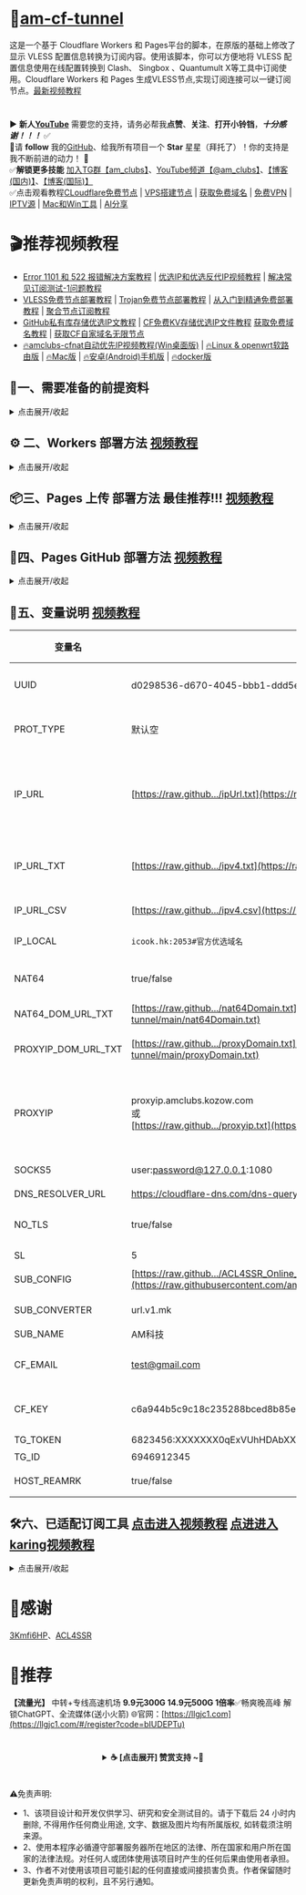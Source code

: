 # 🚀[am-cf-tunnel](https://github.com/amclubs/am-cf-tunnel)
这是一个基于 Cloudflare Workers 和 Pages平台的脚本，在原版的基础上修改了显示 VLESS 配置信息转换为订阅内容。使用该脚本，你可以方便地将 VLESS 配置信息使用在线配置转换到 Clash、 Singbox 、Quantumult X等工具中订阅使用。Cloudflare Workers 和 Pages 生成VLESS节点,实现订阅连接可以一键订阅节点。[最新视频教程](https://youtu.be/emEBm8Gw2wI)

#
▶️ **新人[YouTube](https://youtube.com/@am_clubs?sub_confirmation=1)** 需要您的支持，请务必帮我**点赞**、**关注**、**打开小铃铛**，***十分感谢！！！*** ✅
</br>🎁请 **follow** 我的[GitHub](https://github.com/amclubs)、给我所有项目一个 **Star** 星星（拜托了）！你的支持是我不断前进的动力！ 💖
</br>✅**解锁更多技能** [加入TG群【am_clubs】](https://t.me/am_clubs)、[YouTube频道【@am_clubs】](https://youtube.com/@am_clubs?sub_confirmation=1)、[【博客(国内)】](https://amclubss.com)、[【博客(国际)】](https://amclubs.blogspot.com) 
</br>✅点击观看教程[CLoudflare免费节点](https://www.youtube.com/playlist?list=PLGVQi7TjHKXbrY0Pk8gm3T7m8MZ-InquF) | [VPS搭建节点](https://www.youtube.com/playlist?list=PLGVQi7TjHKXaVlrHP9Du61CaEThYCQaiY) | [获取免费域名](https://www.youtube.com/playlist?list=PLGVQi7TjHKXZGODTvB8DEervrmHANQ1AR) | [免费VPN](https://www.youtube.com/playlist?list=PLGVQi7TjHKXY7V2JF-ShRSVwGANlZULdk) | [IPTV源](https://www.youtube.com/playlist?list=PLGVQi7TjHKXbkozDYVsDRJhbnNaEOC76w) | [Mac和Win工具](https://www.youtube.com/playlist?list=PLGVQi7TjHKXYBWu65yP8E08HxAu9LbCWm) | [AI分享](https://www.youtube.com/playlist?list=PLGVQi7TjHKXaodkM-mS-2Nwggwc5wRjqY)

# 🎬推荐视频教程
- [Error 1101 和 522 报错解决方案教程](https://youtu.be/4fcyJjstFdg) | [优选IP和优选反代IP视频教程](https://youtu.be/pKrlfRRB0gU) | [解决常见订阅测试-1问题教程](https://youtu.be/kYQxV1G-ePw)
- [VLESS免费节点部署教程](https://youtu.be/dPH63nITA0M) | [Trojan免费节点部署教程](https://youtu.be/uh27CVVi6HA) | [从入门到精通免费部署教程](https://youtu.be/ag12Rpc9KP4) | [聚合节点订阅教程](https://youtu.be/YBO2hf96150)
- [GitHub私有库存储优选IP文教程](https://youtu.be/vX3U3FuuTT8) | [CF免费KV存储优选IP文件教程](https://youtu.be/dzxezRV1v-o) [获取免费域名教程](https://www.youtube.com/playlist?list=PLGVQi7TjHKXZGODTvB8DEervrmHANQ1AR) | [获取CF自家域名无限节点](https://youtu.be/novrPiMsK70)
- [🔥amclubs-cfnat自动优先IP视频教程(Win桌面版)](https://youtu.be/-a6NJ6vPSu4) | [🔥Linux & openwrt软路由版](https://youtu.be/ZC6fxZwPaiM) | [🔥Mac版](https://youtu.be/gf6gncc2yEE) | [🔥安卓(Android)手机版](https://youtu.be/7yamDM38MFw) | [🔥docker版](https://youtu.be/gRnNwoeUQKU) 

## 📝一、需要准备的前提资料
<details>
<summary>点击展开/收起</summary>

### 1、注册免费**cloudflare**帐号(邮箱就可以免费注册)
- 注册地址：https://cloudflare.com <a href="https://youtu.be/ITeuSbHVQ2E">[点击观看视频教程]</a>

### 2、注册**免费域名** [点击观看所有免费域名视频教程](https://www.youtube.com/playlist?list=PLGVQi7TjHKXZGODTvB8DEervrmHANQ1AR)

### 3、**订阅工具** [点击观看使用视频教程](https://youtu.be/xGOL57cmvaw)
👉 [点击加入TG群 数字套利｜交流群](https://t.me/AM_CLUBS)发送关键字 **工具** 获取下载

### 4、Cloudflare标准 **端口** 知识  [点击观看优选IP视频教程](https://youtu.be/pKrlfRRB0gU)
- 80系端口(HTTP)：80，8080，8880，2052，2082，2086，2095
- 443系端口(HTTPS)：443，2053，2083，2087，2096，8443
- [IP落地测试工具地址](https://ip.sb/) 

</details>

## ⚙️ 二、Workers 部署方法 [视频教程](https://www.youtube.com/watch?v=wgeM9XvZ5RA&t=195s)
<details>
<summary>点击展开/收起</summary>

1. 部署 Cloudflare Worker：
   - 在 Cloudflare Worker 控制台中创建一个新的 Worker。
   - 将 [_worker.js](https://github.com/amclubs/am-cf-tunnel/blob/main/_worker.js) 的内容粘贴到 Worker 编辑器中。
2. 给 workers绑定 自定义域： [免费域名申请教程](https://www.youtube.com/playlist?list=PLGVQi7TjHKXZGODTvB8DEervrmHANQ1AR)
   - 在 workers控制台的 `设置` 选项卡 -> 点击 `域和路由` -> 右方点击 -> `添加` -> 选择 `自定义域`。
   - 填入你已转入 CloudFlare 域名 (amclubss.com) 解析服务的次级域名，例如:`vless.amclubss.com`后 点击 `添加域`，等待证书生效即可。
3. 给UUID设置KV存储桶(可选项，推荐设置)： 
   - 在 CloudFlare主页的左边菜单的 ` 存储和数据库` 选项卡 -> 展开选择点击 `KV` -> 右方点击 -> `创建` -> 填入 `命名空间名称`(此名称自己命名) 后 -> 点击 `添加`。(此步已有可忽略)
   - 在 workers控制台的 `设置` 选项卡 -> 点击 `绑定` -> 右方点击 -> `添加` -> 选择 `KV 命名空间` -> 变量名称 填入 `amclubs`(此名称固定不能变) -> KV 命名空间 选择 在上面创建的 `命名空间名称`后 -> 右下方点击 `部署`。
4. 访问订阅内容：
   - 访问 `https://[YOUR-WORKERS-URL]/[UUID]` 即可获取订阅内容（默认UUID是：d0298536-d670-4045-bbb1-ddd5ea68683e）。
   - 例如 `https://vless.amclubss.com/d0298536-d670-4045-bbb1-ddd5ea68683e?sub` 就是你的通用自适应订阅地址(Quantumult X、Clash、singbox、小火箭、v2rayN、v2rayU、surge、PassWall、SSR+、Karing等)。
   - 例如 `https://vless.amclubss.com/d0298536-d670-4045-bbb1-ddd5ea68683e?base64` Base64订阅格式，适用PassWall,SSR+等。
   - 例如 `https://vless.amclubss.com/d0298536-d670-4045-bbb1-ddd5ea68683e?clash` Clash订阅格式，适用OpenClash等。
   - 例如 `https://vless.amclubss.com/d0298536-d670-4045-bbb1-ddd5ea68683e?singbox` singbox订阅格式，适用singbox等。
   - 例如 `https://vless.amclubss.com/d0298536-d670-4045-bbb1-ddd5ea68683e?sub&IP_URL=https://raw.githubusercontent.com/amclubs/am-cf-tunnel/main/ipUrl.txt` 自动义变量等参数。
5. 修改默认UUID变量，使用KV存储桶(可选项，推荐修改，防止别人用你节点)： 
   - 访问 `https://vless.amclubss.com/d0298536-d670-4045-bbb1-ddd5ea68683e/ui` 即可进入修改UUID页面 
   - 在UUID页面UUID项 -> 填入 `新的UUID` 后,[在线获取UUID](https://1024tools.com/uuid) -> 点击 `Save`。
   - 保存成功后，原UUID已作废不能访问，用新UUID访问  `https://vless.amclubss.com/新的UUID` 即可获取订阅内容。
   
</details>

## 📦三、Pages 上传 部署方法 **最佳推荐!!!** [视频教程](https://www.youtube.com/watch?v=wgeM9XvZ5RA&t=1203s)
 <details>
<summary>点击展开/收起</summary>
    
1. 部署 Cloudflare Pages：
   - 下载 [_worker.js.zip](https://raw.githubusercontent.com/amclubs/am-cf-tunnel/main/_worker.js.zip) 文件，并点上 Star !!!
   - 在 Cloudflare Pages 控制台中选择 `上传资产`后，为你的项目取名后点击 `创建项目`，然后上传你下载好的 [_worker.js.zip](https://raw.githubusercontent.com/amclubs/am-cf-tunnel/main/_worker.js.zip) 文件后点击 `部署站点`。
2. 给 Pages绑定 CNAME自定义域：[无域名绑定Cloudflare部署视频教程]->[免费域名教程1](https://youtu.be/wHJ6TJiCF0s) [免费域名教程2](https://youtu.be/yEF1YoLVmig)  [免费域名教程3](https://www.youtube.com/watch?v=XS0EgqckUKo&t=320s)
   - 在 Pages控制台的 `自定义域`选项卡，下方点击 `设置自定义域`。
   - 填入你的自定义次级域名，注意不要使用你的根域名，例如：
     您分配到的域名是 `amclubss.com`，则添加自定义域填入 `vless.amclubss.com`即可，点击 `激活域`即可。    
3. 给UUID设置KV存储桶(可选项，推荐设置)： 
   - 在 CloudFlare主页的左边菜单的 ` 存储和数据库` 选项卡 -> 展开选择点击 `KV` -> 右方点击 -> `创建` -> 填入 `命名空间名称`(此名称自己命名) 后 -> 点击 `添加`。(此步已有可忽略)
   - 在 workers控制台的 `设置` 选项卡 -> 点击 `绑定` -> 右方点击 -> `添加` -> 选择 `KV 命名空间` -> 变量名称 填入 `amclubs`(此名称固定不能变) -> KV 命名空间 选择 在上面创建的 `命名空间名称`后 -> 右下方点击 `部署`。
   - 在 `设置` 选项卡，在右上角点击 `创建部署` 后，重新上传 [_worker.js.zip](https://raw.githubusercontent.com/amclubs/am-cf-tunnel/main/_worker.js.zip) 文件后点击 `保存并部署` 即可。
4. 访问订阅内容：
   - 访问 `https://[YOUR-WORKERS-URL]/[UUID]` 即可获取订阅内容（默认UUID是：d0298536-d670-4045-bbb1-ddd5ea68683e）。
   - 例如 `https://vless.amclubss.com/d0298536-d670-4045-bbb1-ddd5ea68683e?sub` 就是你的通用自适应订阅地址(Quantumult X、Clash、singbox、小火箭、v2rayN、v2rayU、surge、PassWall、SSR+、Karing等)。
   - 例如 `https://vless.amclubss.com/d0298536-d670-4045-bbb1-ddd5ea68683e?base64` Base64订阅格式，适用PassWall,SSR+等。
   - 例如 `https://vless.amclubss.com/d0298536-d670-4045-bbb1-ddd5ea68683e?clash` Clash订阅格式，适用OpenClash等。
   - 例如 `https://vless.amclubss.com/d0298536-d670-4045-bbb1-ddd5ea68683e?singbox` singbox订阅格式，适用singbox等。
   - 例如 `https://vless.amclubss.com/d0298536-d670-4045-bbb1-ddd5ea68683e?sub&IP_URL=https://raw.githubusercontent.com/amclubs/am-cf-tunnel/main/ipUrl.txt` 自动义变量等参数。
5. 修改默认UUID变量，使用KV存储桶(可选项，推荐修改，防止别人用你节点)： 
   - 访问 `https://vless.amclubss.com/d0298536-d670-4045-bbb1-ddd5ea68683e/ui` 即可进入修改UUID页面 
   - 在UUID页面UUID项 -> 填入 `新的UUID` 后,[在线获取UUID](https://1024tools.com/uuid) -> 点击 `Save`。
   - 保存成功后，原UUID已作废不能访问，用新UUID访问  `https://vless.amclubss.com/新的UUID` 即可获取订阅内容。

</details>

## 🧰四、Pages GitHub 部署方法 [视频教程](https://www.youtube.com/watch?v=dPH63nITA0M&t=654s)
<details>
<summary>点击展开/收起</summary>
   
1. 部署 Cloudflare Pages：
   - 在 Github 上先 Fork 本项目，并点上 Star !!!
   - 在 Cloudflare Pages 控制台中选择 `连接到 Git`后，选中 `am-cf-tunnel`项目后点击 `开始设置`。
   - 在 `设置构建和部署`页面下方，后点击 `保存并部署`即可。
2. 给 Pages绑定 CNAME自定义域：[无域名绑定Cloudflare部署视频教程]->[免费域名教程1](https://youtu.be/wHJ6TJiCF0s) [免费域名教程2](https://youtu.be/yEF1YoLVmig)  [免费域名教程3](https://www.youtube.com/watch?v=XS0EgqckUKo&t=320s)
   - 在 Pages控制台的 `自定义域`选项卡，下方点击 `设置自定义域`。
   - 填入你的自定义次级域名，注意不要使用你的根域名，例如：
     您分配到的域名是 `amclubss.com`，则添加自定义域填入 `vless.amclubss.com`即可，点击 `激活域`即可。    
3. 给UUID设置KV存储桶(可选项，推荐设置)： 
   - 在 CloudFlare主页的左边菜单的 ` 存储和数据库` 选项卡 -> 展开选择点击 `KV` -> 右方点击 -> `创建` -> 填入 `命名空间名称`(此名称自己命名) 后 -> 点击 `添加`。(此步已有可忽略)
   - 在 workers控制台的 `设置` 选项卡 -> 点击 `绑定` -> 右方点击 -> `添加` -> 选择 `KV 命名空间` -> 变量名称 填入 `amclubs`(此名称固定不能变) -> KV 命名空间 选择 在上面创建的 `命名空间名称`后 -> 右下方点击 `部署`。
   - 在 `设置` 选项卡，在右上角点击 `创建部署` 后，重新选择 `部署` 即可。
4. 访问订阅内容：
   - 访问 `https://[YOUR-WORKERS-URL]/[UUID]` 即可获取订阅内容（默认UUID是：d0298536-d670-4045-bbb1-ddd5ea68683e）。
   - 例如 `https://vless.amclubss.com/d0298536-d670-4045-bbb1-ddd5ea68683e?sub` 就是你的通用自适应订阅地址(Quantumult X、Clash、singbox、小火箭、v2rayN、v2rayU、surge、PassWall、SSR+、Karing等)。
   - 例如 `https://vless.amclubss.com/d0298536-d670-4045-bbb1-ddd5ea68683e?base64` Base64订阅格式，适用PassWall,SSR+等。
   - 例如 `https://vless.amclubss.com/d0298536-d670-4045-bbb1-ddd5ea68683e?clash` Clash订阅格式，适用OpenClash等。
   - 例如 `https://vless.amclubss.com/d0298536-d670-4045-bbb1-ddd5ea68683e?singbox` singbox订阅格式，适用singbox等。
   - 例如 `https://vless.amclubss.com/d0298536-d670-4045-bbb1-ddd5ea68683e?sub&IP_URL=https://raw.githubusercontent.com/amclubs/am-cf-tunnel/main/ipUrl.txt` 自动义变量等参数。
5. 修改默认UUID变量，使用KV存储桶(可选项，推荐修改，防止别人用你节点)： 
   - 访问 `https://vless.amclubss.com/d0298536-d670-4045-bbb1-ddd5ea68683e/ui` 即可进入修改UUID页面 
   - 在UUID页面UUID项 -> 填入 `新的UUID` 后,[在线获取UUID](https://1024tools.com/uuid) -> 点击 `Save`。
   - 保存成功后，原UUID已作废不能访问，用新UUID访问  `https://vless.amclubss.com/新的UUID` 即可获取订阅内容。

</details>

## 🔧五、变量说明 [视频教程](https://www.youtube.com/watch?v=ag12Rpc9KP4&t=739s)
| 变量名 | 示例 | 必填 | 备注 | YT |
|-----|-----|-----|-----|-----|
| UUID            | d0298536-d670-4045-bbb1-ddd5ea68683e（默认） |✅| 支持Cloudflare的KV存储桶设置 [在线获取UUID](https://1024tools.com/uuid) 如果是Trojan节点的变量是：PASSWORD     | |
| PROT_TYPE        | 默认空          |❌|      默认空,就是生成vless和trojan节点，vless(只生成vless节点)，trojan(只生成trojan节点)           | [教程](https://www.youtube.com/watch?v=emEBm8Gw2wI&t=922s) |
| IP_URL           | [https://raw.github.../ipUrl.txt](https://raw.githubusercontent.com/amclubs/am-cf-tunnel/main/ipUrl.txt)           |❌| （推荐）优选(ipv4、ipv6、域名、API)地址(支持多个之间`,`或 换行 作间隔)，支持文件连接后里带PROXYIP参数，可以实现不同区域优先IP使用不同的PROXYIP固定区域，解决IP乱跳问题  | [教程](https://www.youtube.com/watch?v=4fcyJjstFdg&t=349s)|
| IP_URL_TXT       | [https://raw.github.../ipv4.txt](https://raw.githubusercontent.com/amclubs/am-cf-tunnel/main/ipv4.txt) |❌| （不推荐）优选ipv4、ipv6、域名、API地址(支持多个之间`,`或 换行 作间隔) |[教程](https://youtu.be/dzxezRV1v-o) [教程](https://youtu.be/vX3U3FuuTT8)|
| IP_URL_CSV       | [https://raw.github.../ipv4.csv](https://raw.githubusercontent.com/amclubs/am-cf-tunnel/main/ipv4.csv) |❌| （不推荐）优选ipv4/6的IP测速结果(支持多元素, 元素之间使用`,`作间隔) |[教程](https://youtu.be/vX3U3FuuTT8)|
| IP_LOCAL         | `icook.hk:2053#官方优选域名`           |❌| （不推荐）本地优选域名/优选IP(支持多元素之间`,`或 换行 作间隔)                                 | |
| NAT64           | true/false                           |❌| 默认false,是否开启nat做PROXYIP(反代IP)，开启后优选使用NAT64再用PROXYIP       | |
| NAT64_DOM_URL_TXT  | [https://raw.github.../nat64Domain.txt](https://raw.githubusercontent.com/amclubs/am-cf-tunnel/main/nat64Domain.txt)     |❌| 指定相关域名网站走NAT64      | |
| PROXYIP_DOM_URL_TXT | [https://raw.github.../proxyDomain.txt](https://raw.githubusercontent.com/amclubs/am-cf-tunnel/main/proxyDomain.txt) |❌| 指定相关域名网站走反代IP(PROXYIP),如果NAT64也设置相同域名,优选级是走PROXYIP      | |
| PROXYIP          | proxyip.amclubs.kozow.com </br>或</br> [https://raw.github.../proxyip.txt](https://raw.githubusercontent.com/amclubs/am-cf-tunnel/main/proxyip.txt)  |❌| 访问CloudFlare的CDN代理节点(支持多PROXYIP, PROXYIP之间使用`,`或 换行 作间隔),支持端口设置默认443 如: proxyip.amclubs.kozow.com:2053 ，支持远程txt或csv文件| [教程](https://youtu.be/pKrlfRRB0gU) |
| SOCKS5           | user:password@127.0.0.1:1080         |❌| 优先作为访问CFCDN站点的SOCKS5代理                                                   | [教程](https://youtu.be/Bw82BH_ecC4) |
| DNS_RESOLVER_URL | https://cloudflare-dns.com/dns-query |❌| DNS解析获取作用，小白勿用                                                           |  |
| NO_TLS           | true/false                           |❌| 默认false,是否开启TLS系列端口，只有workers部署才可以使非用TLS系列端口             | |
| SL               | 5                                    |❌| `CSV`文件里的测速结果满足速度下限                                                     ||
| SUB_CONFIG       | [https://raw.github.../ACL4SSR_Online_Mini.ini](https://raw.githubusercontent.com/amclubs/ACL4SSR/main/Clash/config/ACL4SSR_Online_Full_MultiMode.ini) |❌| clash、singbox等 订阅转换配置文件  ||
| SUB_CONVERTER    | url.v1.mk                    |❌| clash、singbox等 订阅转换后端的api地址                               ||
| SUB_NAME         | AM科技                             |❌ | 订阅名称                                                     ||
| CF_EMAIL         | test@gmail.com                       |❌| CF账户邮箱(要和`CF_KEY`同时填才生效, 订阅信息将显示请求使用量, 小白别用)                        ||
| CF_KEY          | c6a944b5c9c18c235288bced8b85e         |❌| CF账户Global API Key(要和`CF_EMAIL`同时填才生效, 订阅信息将显示请求使用量, 小白别用)           ||
| TG_TOKEN        | 6823456:XXXXXXX0qExVUhHDAbXXXqWXgBA   |❌| 发送TG通知的机器人token                       ||
| TG_ID           | 6946912345                            |❌ | 接收TG通知的账户数字ID                                       ||
| HOST_REAMRK           | true/false                            |❌ | 默认false,是否用订阅域名做节点别名                                      ||

## 🛠六、已适配订阅工具 [点击进入视频教程](https://youtu.be/xGOL57cmvaw) [点进进入karing视频教程](https://youtu.be/M3vLLBWfuFg)
<details>
<summary>点击展开/收起</summary>

- Mac（苹果电脑）
   - [v2rayU](https://github.com/yanue/V2rayU/releases) | [clash-verge-rev](https://github.com/clash-verge-rev/clash-verge-rev/releases) | [Quantumult X](https://apps.apple.com/us/app/quantumult-x/id1443988620) |  [小火箭](https://apps.apple.com/us/app/shadowrocket/id932747118) | [surge](https://apps.apple.com/us/app/surge-5/id1442620678) | [karing](https://karing.app/download) | [sing-box](https://github.com/SagerNet/sing-box/releases)  | [Clash Nyanpasu](https://github.com/keiko233/clash-nyanpasu/releases) | [openclash](https://github.com/vernesong/OpenClash/releases) | [Hiddify](https://github.com/hiddify/hiddify-next/releases)

- Win（win系统电脑）
   - [v2rayN](https://github.com/2dust/v2rayN/releases) |  [clash-verge-rev](https://github.com/clash-verge-rev/clash-verge-rev/releases) | [sing-box](https://github.com/SagerNet/sing-box/releases) |  [Clash Nyanpasu](https://github.com/keiko233/clash-nyanpasu/releases) | [openclash](https://github.com/vernesong/OpenClash/releases)  | [karing](https://karing.app/download) |  [Hiddify](https://github.com/hiddify/hiddify-next/releases)
     
- IOS（苹果手机）
   - [clash-verge-rev](https://github.com/clash-verge-rev/clash-verge-rev/releases) |  [Quantumult X](https://apps.apple.com/us/app/quantumult-x/id1443988620)  |  [小火箭](https://apps.apple.com/us/app/shadowrocket/id932747118)  |  [surge](https://apps.apple.com/us/app/surge-5/id1442620678) |  [sing-box](https://github.com/SagerNet/sing-box/releases) | [Clash Nyanpasu](https://github.com/keiko233/clash-nyanpasu/releases) | [karing](https://karing.app/download) | [Hiddify](https://github.com/hiddify/hiddify-next/releases)
     
- Android（安卓手机）
   - [v2rayNG](https://github.com/2dust/v2rayNG/releases) |  [clash-verge-rev](https://github.com/clash-verge-rev/clash-verge-rev/releases) | [sing-box](https://github.com/SagerNet/sing-box/releases) |  [Clash Nyanpasu](https://github.com/keiko233/clash-nyanpasu/releases) |  [karing](https://karing.app/download) | [Hiddify](https://github.com/hiddify/hiddify-next/releases)

- 软路由
   - [openclash(clash.meta)](https://github.com/vernesong/OpenClash/releases) 
  
</details>
	  
# 🙏感谢
[3Kmfi6HP](https://github.com/3Kmfi6HP/EDtunnel)、[ACL4SSR](https://github.com/ACL4SSR/ACL4SSR/tree/master/Clash/config)

# 🌟推荐
**【流量光】** 中转+专线高速机场 **9.9元300G 14.9元500G 1倍率**✅畅爽晚高峰 解锁ChatGPT、全流媒体(送小火箭)
🌐官网：[https://llgjc1.com](https://llgjc1.com/#/register?code=bIUDEPTu)

# 
<center>
<details><summary><strong> ☕ [点击展开] 赞赏支持 ~🧧</strong></summary>
*我非常感谢您的赞赏和支持，它们将极大地激励我继续创新，持续产生有价值的工作。*

- **USDT-TRC20:** `TWTxUyay6QJN3K4fs4kvJTT8Zfa2mWTwDD`
- **TRX-TRC20:** `TWTxUyay6QJN3K4fs4kvJTT8Zfa2mWTwDD`

<div align="center"> 
  <img src="https://github.com/user-attachments/assets/e6cdc42a-6374-4722-b833-601738f72196" width="200"></br> 
  TRC10/TRC20扫码支付 
</div> 
</details>
</center>

 #
 ⚠️免责声明:
 - 1、该项目设计和开发仅供学习、研究和安全测试目的。请于下载后 24 小时内删除, 不得用作任何商业用途, 文字、数据及图片均有所属版权, 如转载须注明来源。
 - 2、使用本程序必循遵守部署服务器所在地区的法律、所在国家和用户所在国家的法律法规。对任何人或团体使用该项目时产生的任何后果由使用者承担。
 - 3、作者不对使用该项目可能引起的任何直接或间接损害负责。作者保留随时更新免责声明的权利，且不另行通知。
 